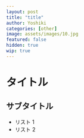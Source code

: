 ```yaml
---
layout: post
title: "title"
author: Yoshiki
categories: [other]
image: assets/images/10.jpg
featured: false
hidden: true
wip: true
---
```


# タイトル

## サブタイトル

- リスト 1
- リスト 2
